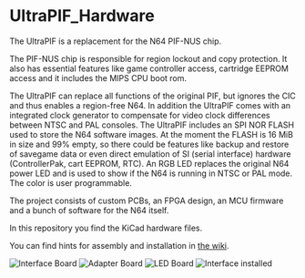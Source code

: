 # UltraPIF_Hardware
The UltraPIF is a replacement for the N64 PIF-NUS chip.

The PIF-NUS chip is responsible for region lockout and copy protection. It also has essential features like game controller access, cartridge EEPROM access and it includes the MIPS CPU boot rom.

The UltraPIF can replace all functions of the original PIF, but ignores the CIC and thus enables a region-free N64. In addition the UltraPIF comes with an integrated clock generator to compensate for video clock differences between NTSC and PAL consoles. The UltraPIF includes an SPI NOR FLASH used to store the N64 software images. At the moment the FLASH is 16 MiB in size and 99% empty, so there could be features like backup and restore of savegame data or even direct emulation of SI (serial interface) hardware (ControllerPak, cart EEPROM, RTC). An RGB LED replaces the original N64 power LED and is used to show if the N64 is running in NTSC or PAL mode. The color is user programmable.

The project consists of custom PCBs, an FPGA design, an MCU firmware and a bunch of software for the N64 itself.

In this repository you find the KiCad hardware files.

You can find hints for assembly and installation in [the wiki](https://github.com/jago85/UltraPIF_Hardware/wiki).

![Interface Board](https://github.com/jago85/UltraPIF_Hardware/wiki/images/interface_top.jpg)
![Adapter Board](https://github.com/jago85/UltraPIF_Hardware/wiki/images/adapter_board.jpg)
![LED Board](https://github.com/jago85/UltraPIF_Hardware/wiki/images/led_board.jpg)
![Interface installed](https://github.com/jago85/UltraPIF_Hardware/wiki/images/interface_installed.jpg)
